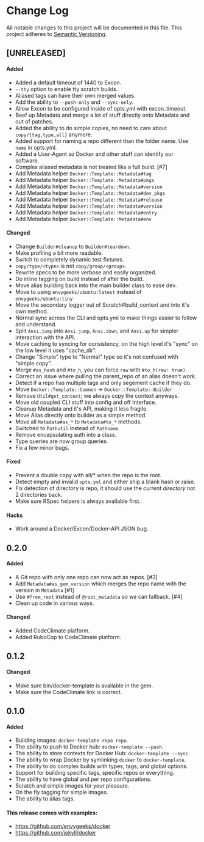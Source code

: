 # Change Log

All notable changes to this project will be documented in this file. This
project adheres to [Semantic Versioning](http://semver.org/).

## [UNRELEASED]
#### Added
- Added a default timeout of 1440 to Excon.
- `--tty` option to enable tty scratch builds.
- Aliased tags can have their own merged values.
- Add the ability to `--push-only` and `--sync-only`.
- Allow Excon to be configured inside of opts.yml with excon_timeout.
- Beef up Metadata and merge a lot of stuff directly onto Metadata and out of patches.
- Added the ability to do simple copies, no need to care about `copy/{tag,type,all}` anymore.
- Added support for naming a repo different than the folder name.  Use `name` in opts.yml.
- Added a User-Agent so Docker and other stuff can identify our software.
- Complex aliased metadata is not treated like a full build. [#7]
- Add Metadata helper `Docker::Template::Metadata#tag`
- Add Metadata helper `Docker::Template::Metadata#pkgs`
- Add Metadata helper `Docker::Template::Metadata#version`
- Add Metadata helper `Docker::Template::Metadata#dev_pkgs`
- Add Metadata helper `Docker::Template::Metadata#release`
- Add Metadata helper `Docker::Template::Metadata#version`
- Add Metadata helper `Docker::Template::Metadata#entry`
- Add Metadata helper `Docker::Template::Metadata#env`

#### Changed
- Change `Builder#cleanup` to `Builder#teardown`.
- Make profiling a bit more readable.
- Switch to completely dynamic test fixtures.
- `copy/type/<type>` is not `copy/group/<group>`.
- Rewrite specs to be more verbose and easily organized.
- Do inline tagging on build instead of after the build.
- Move alias building back into the main builder class to ease dev.
- Move to using `envygeeks/ubuntu:latest` instead of `envygeeks/ubuntu:tiny`
- Move the secondary logger out of Scratch#build_context and into it's own method.
- Normal sync across the CLI and opts.yml to make things easier to follow and understand.
- Split `Ansi.jump` into `Ansi.jump`, `Ansi.down`, and `Ansi.up` for simpler interaction with the API.
- Move caching to syncing for consistency, on the high level it's "sync" on the low level it uses "cache_dir".
- Change "Simple" type to "Normal" type so it's not confused with "simple copy".
- Merge `#as_hash` and `#to_h`, you can force `raw` with `#to_h(raw: true)`.
- Correct an issue where pulling the parent_repo of an alias doesn't work.
- Detect if a repo has multiple tags and only segement cache if they do.
- Move `Docker::Template::Common` -> `Docker::Template::Builder`
- Remove `Util#get_context`; we always copy the context anyways.
- Move old coupled CLI stuff into config and off Interface.
- Cleanup Metadata and it's API, making it less fragile.
- Move Alias directly onto builder as a simple method.
- Move all `Metadata#as_*` to `Metadata#to_*` methods.
- Switched to `Pathutil` instead of `Pathname`.
- Remove encapsulating auth into a class.
- Type queries are now group queries.
- Fix a few minor bugs.

#### Fixed
- Prevent a double copy with all/* when the repo is the root.
- Detect empty and invalid `opts.yml` and either ship a blank hash or raise.
- Fix detection of directory is repo, it should use the *current directory* not 2 directories back.
- Make sure RSpec helpers is always available first.

#### Hacks
- Work around a Docker/Excon/Docker-API JSON bug.

## 0.2.0
#### Added
- A Git repo with only one repo can now act as repos. [#3]
- Add `Metadata#as_gem_version` which merges the repo name with the version in `Metadata` [#1]
- Use `#from_root` instead of `@root_metadata` so we can fallback. [#4]
- Clean up code in various ways.

#### Changed
- Added CodeClimate platform.
- Added RuboCop to CodeClimate platform.

## 0.1.2
#### Changed
- Make sure bin/docker-template is available in the gem.
- Make sure the CodeClimate link is correct.

## 0.1.0
#### Added
- Building images: `docker-template repo repo`.
- The ability to push to Docker hub: `docker-template --push`.
- The ability to store contexts for Docker Hub: `docker-template --sync`.
- The ability to wrap Docker by symlinking `docker` to `docker-template`.
- The ability to do complex builds with types, tags, and global options.
- Support for building specific tags, specific repos or everything.
- The ability to have global and per repo configurations.
- Scratch and simple images for your pleasure.
- On the fly tagging for simple images.
- The ability to alias tags.

#### This release comes with examples:
- https://github.com/envygeeks/docker
- https://github.com/jekyll/docker
